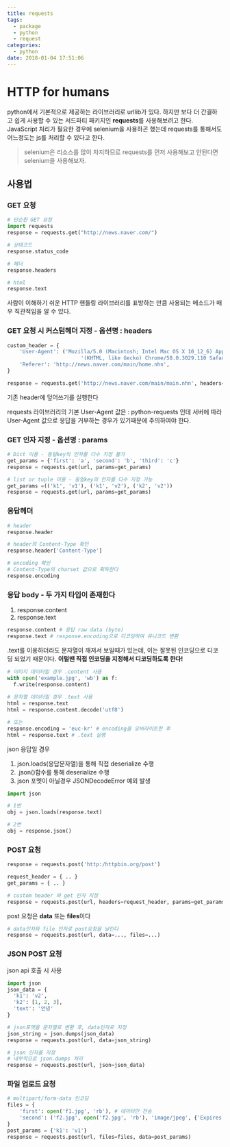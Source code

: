 ```yaml
---
title: requests
tags:
  - package
  - python
  - request
categories:
  - python
date: 2018-01-04 17:51:06
---
```



# HTTP for humans
python에서 기본적으로 제공하는 라이브러리로 urllib가 있다. 하지만 보다 더 간결하고 쉽게 사용할 수 있는 서드파티 패키지인 **requests**를 사용해보려고 한다. JavaScript 처리가 필요한 경우에 selenium을 사용하곤 했는데 requests를 통해서도 어느정도는 js를 처리할 수 있다고 한다.

> selenium은 리소스를 많이 차지하므로 requests를 먼저 사용해보고 안된다면 selenium을 사용해보자.

## 사용법

### GET 요청

```python
# 단순한 GET 요청
import requests
response = requests.get("http://news.naver.com/")

# 상태코드
response.status_code

# 헤더
response.headers

# html
response.text
```

사람이 이해하기 쉬운 HTTP 핸들링 라이브러리를 표방하는 만큼 사용되는 메소드가 매우 직관적임을 알 수 있다.



### GET 요청 시 커스텀헤더 지정 - 옵션명 : **headers**

```python
custom_header = {
    'User-Agent': ('Mozilla/5.0 (Macintosh; Intel Mac OS X 10_12_6) AppleWebKit/537.36 '
						'(KHTML, like Gecko) Chrome/58.0.3029.110 Safari/537.36'),
  	'Referer': 'http://news.naver.com/main/home.nhn',
}

response = requests.get('http://news.naver.com/main/main.nhn', headers=custom_header)
```

기존 header에 덮어쓰기를 실행한다

requests 라이브러리의 기본 User-Agent 값은 : python-requests 인데 서버에 따라 User-Agent 값으로 응답을 거부하는 경우가 있기때문에 주의하여야 한다.



### GET 인자 지정 - 옵션명 : **params**

```python
# Dict 이용 - 동일key의 인자를 다수 지정 불가
get_params = {'first': 'a', 'second': 'b', 'third': 'c'}
response = requests.get(url, params=get_params)

# list or tuple 이용 - 동일key의 인자를 다수 지정 가능
get_params =(('k1', 'v1'), ('k1', 'v2'), ('k2', 'v2'))
response = requests.get(url, params=get_params)
```



### 응답헤더

```python
# header
response.header

# header의 Content-Type 확인
response.header['Content-Type']

# encoding 확인
# Content-Type의 charset 값으로 획득한다
response.encoding
```



### 응답 body - 두 가지 타입이 존재한다

1. response.content
2. response.text

```python
response.content # 응답 raw data (byte)
response.text # response.encoding으로 디코딩하여 유니코드 변환
```

.text를 이용하더라도 문자열이 깨져서 보일때가 있는데, 이는 잘못된 인코딩으로 디코딩 되었기 때문이다. 
**이럴땐 직접 인코딩을 지정해서 디코딩하도록 한다!**

```python
# 이미지 데이터일 경우 .content 사용
with open('example.jpg', 'wb') as f:
  f.write(response.content)
  
# 문자열 데이터일 경우 .text 사용
html = response.text
html = response.content.decode('utf8')

# 또는
response.encoding = 'euc-kr' # encoding을 오버라이트한 후
html = response.text # .text 실행
```

json 응답일 경우

1. json.loads(응답문자열)을 통해 직접 deserialize 수행
2. .json()함수를 통해 deserialize 수행
3. json 포멧이 아닐경우 JSONDecodeError 예외 발생

```python
import json

# 1번
obj = json.loads(response.text)

# 2번
obj = response.json()
```



### POST 요청

```python
response = requests.post('http:/httpbin.org/post')
```

```python
request_header = { .. }
get_params = { .. }

# custom header 와 get 인자 지정
response = requests.post(url, headers=request_header, params=get_params)
```

post 요청은 **data** 또는 **files**이다

```python
# data인자와 file 인자로 post요청을 날린다
response = requests.post(url, data=..., files=...)
```



### JSON POST 요청

json api 호출 시 사용

```python
import json
json_data = {
  'k1': 'v2', 
  'k2': [1, 2, 3], 
  'text': '안녕'
}

# json포멧을 문자열로 변환 후, data인자로 지정
json_string = json.dumps(json_data)
response = requests.post(url, data=json_string)

# json 인자를 지정
# 내부적으로 json.dumps 처리
response = requests.post(url, json=json_data)
```

 

### 파일 업로드 요청

```python
# multipart/form-data 인코딩
files = {
	'first': open('f1.jpg', 'rb'), # 데이터만 전송
    'second': ('f2.jpg', open('f2.jpg', 'rb'), 'image/jpeg', {'Expires': '0'}), # 추천
}
post_params = {'k1': 'v1'} 
response = requests.post(url, files=files, data=post_params)
```

